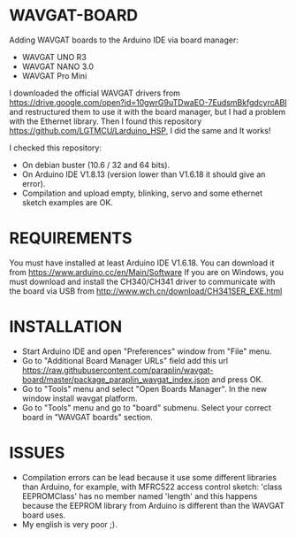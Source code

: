 # WAVGAT-BOARD
Adding WAVGAT boards to the Arduino IDE via board manager:
 - WAVGAT UNO R3
 - WAVGAT NANO 3.0
 - WAVGAT Pro Mini

I downloaded the official WAVGAT drivers from https://drive.google.com/open?id=10gwrG9uTDwaEO-7EudsmBkfgdcyrcABI and restructured them to use it with the board manager, but I had a problem with the Ethernet library. Then I found this repository https://github.com/LGTMCU/Larduino_HSP, I did the same and It works!

I checked this repository:
 - On debian buster (10.6 / 32 and 64 bits).
 - On Arduino IDE V1.8.13 (version lower than V1.6.18 it should give an error).
 - Compilation and upload empty, blinking, servo and some ethernet sketch examples are OK.

# REQUIREMENTS
You must have installed at least Arduino IDE V1.6.18. You can download it from https://www.arduino.cc/en/Main/Software
If you are on Windows, you must download and install the CH340/CH341 driver to communicate with the board via USB from http://www.wch.cn/download/CH341SER_EXE.html

# INSTALLATION
 - Start Arduino IDE and open "Preferences" window from "File" menu.
 - Go to "Additional Board Manager URLs" field add this url https://raw.githubusercontent.com/paraplin/wavgat-board/master/package_paraplin_wavgat_index.json and press OK.
 - Go to "Tools" menu and select "Open Boards Manager". In the new window install wavgat platform.
 - Go to "Tools" menu and go to "board" submenu. Select your correct board in "WAVGAT boards" section.

# ISSUES
 - Compilation errors can be lead because it use some different libraries than Arduino, for example, with MFRC522 access control sketch: 'class EEPROMClass' has no member named 'length' and this happens because the EEPROM library from Arduino is different than the WAVGAT board uses.
 - My english is very poor ;).
